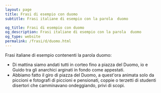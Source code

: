 ```yaml
---
layout: page
title: Frasi di esempio con duomo 
subtitle: Frasi italiane di esempio con la parola  duomo

og_title: Frasi di esempio con duomo 
og_description: Frasi italiane di esempio con la parola  duomo
og_type: website
permalink: /frasi/d/duomo.html
---
```


Frasi italiane di esempio contenenti la parola duomo:


- Di mattina siamo andati tutti in corteo fino a piazza del Duomo, io e Guido tra gli anarchici arginati in fondo come appestati.
- Abbiamo fatto il giro di piazza del Duomo, a quest'ora animata solo da piccioni e fotografi di piccioni e pensionati, coppie o terzetti di studenti disertori che camminavano ondeggiando, privi di scopi.
